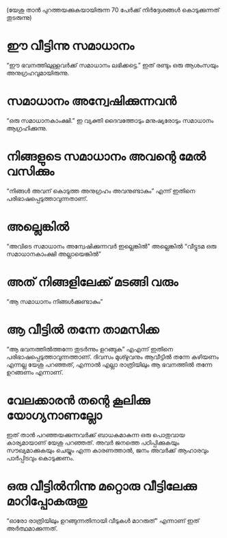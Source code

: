 (യേശു താൻ പുറത്തയക്കുകയായിരുന്ന 70  പേർക്ക് നിർദ്ദേശങ്ങൾ കൊടുക്കുന്നത് തുടരുന്നു)
# ഈ വീട്ടിന്നു സമാധാനം
“ഈ ഭവനത്തിലുള്ളവർക്ക് സമാധാനം ലഭിക്കട്ടെ.” ഇത് രണ്ടും ഒരു ആശംസയും അനുഗ്രഹവുമായിരുന്നു. 
# സമാധാനം അന്വേഷിക്കുന്നവൻ
“ഒരു സമാധാനകാംക്ഷി.” ഇ വ്യക്തി ദൈവത്തോടും മനുഷ്യരോടും സമാധാനം ആഗ്രഹിക്കുന്നു.
# നിങ്ങളുടെ സമാധാനം അവന്റെ മേൽ വസിക്കും
“നിങ്ങൾ അവന് കൊടുത്ത അനുഗ്രഹം അവനുണ്ടാകും” എന്ന് ഇതിനെ പരിഭാഷപ്പെടുത്താവുന്നതാണ്.
# അല്ലെങ്കിൽ
“അവിടെ സമാധാനം അന്വേഷിക്കുന്നവർ ഇല്ലെങ്കിൽ” അല്ലെങ്കിൽ “വീട്ടുടമ ഒരു സമാധാനകാംക്ഷി അല്ലായെങ്കിൽ”
# അത് നിങ്ങളിലേക്ക് മടങ്ങി വരും
“ആ സമാധാനം നിങ്ങൾക്കുണ്ടാകും”
# ആ വീട്ടിൽ തന്നേ താമസിക്ക
“ആ ഭവനത്തിൽത്തന്നേ തുടർന്നും ഉറങ്ങുക” എഎന്ന് ഇതിനെ പരിഭാഷപ്പെടുത്താവുന്നത്താണ്. ദിവസം മുശ്ഴുവനും ആവീട്ടിൽ തന്നേ കഴിയണം എന്നല്ല യേശു പറഞ്ഞത്, എന്നാൽ എല്ലാ രാത്രിയിലും ആ ഭവനത്തിൽ തന്നേ ഉറങ്ങണം എന്നാണ്.
# വേലക്കാരൻ തന്റെ കൂലിക്കു യോഗ്യനാണല്ലോ
ഇത് താൻ പറഞ്ഞയക്കുന്നവർക്ക് ബാധകമാകുന്ന ഒരു പൊതുവായ കാര്യമായാണ് യേശു പറഞ്ഞത്. അവർ ജനത്തെ പഠിപ്പിക്കുകയും സൗഖ്യമാക്കുകയും ചെയ്യും എന്ന കാരണത്താൽ, ജനം അവർക്ക് ആഹാരവും പാർപ്പിടവും കൊടുക്കണം.
# ഒരു വീട്ടിൽനിന്നു മറ്റൊരു വീട്ടിലേക്കു മാറിപ്പോകരുതു
“ഓരോ രാത്രിയിലും ഉറങ്ങുന്നതിനായി വീടുകൾ മാറരുത്” എന്നാണ് ഇത് അർത്ഥമാക്കുന്നത്.
